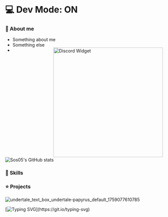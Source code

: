 # 💻 Dev Mode: ON

### 🔎 About me
- Something about me
- Something else
- <a href="https://discord.com/users/563382607727820801"><img src="https://discord.c99.nl/widget/theme-3/563382607727820801.png" alt="Discord Widget" width="350" align="right"/></a>

![Sos05's GitHub stats](https://github-readme-stats.vercel.app/api?username=Sos05&show_icons=true&theme=tokyonight)

### 🎯 Skills

### ⭐ Projects

![undertale_text_box_undertale-papyrus_default_1759077610785](https://github.com/user-attachments/assets/c084734e-b9c6-4ea4-81f6-0e89ebaad5db)

[![Typing SVG](https://readme-typing-svg.demolab.com/?pause=2500&speed=50&lines=Get+out+of+here.;There%E2%80%99s+nothing+down+here.;Why+are+you+waiting%3F;Stop.+Seriously.;Think+there%E2%80%99s+a+feature%3F+Nope.;Just+plain+text.;Wow,+you%E2%80%99re+committed.+Respect%E2%80%A6;Still+here%3F+You+wasted+your+time.)](https://git.io/typing-svg)
